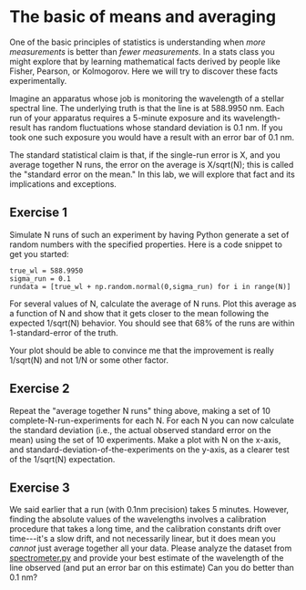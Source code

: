 # The basic of means and averaging

One of the basic principles of statistics is understanding when *more measurements* is better than *fewer measurements*.  In a stats class you might explore that by learning mathematical facts derived by people like Fisher, Pearson, or Kolmogorov.  Here we will try to discover these facts experimentally.

Imagine an apparatus whose job is monitoring the wavelength of a stellar spectral line.  The underlying truth is that the line is at 588.9950 nm. Each run of your apparatus requires a 5-minute exposure and its wavelength-result has random fluctuations whose standard deviation is 0.1 nm.  If you took one such exposure you would have a result with an error bar of 0.1 nm.

The standard statistical claim is that, if the single-run error is X, and you average together N runs, the error on the average is X/sqrt(N); this is called the "standard error on the mean."  In this lab, we will explore that fact and its implications and exceptions.

## Exercise 1 

Simulate N runs of such an experiment by having Python generate a set of random numbers with the specified properties.  Here is a code snippet to get you started:

```
true_wl = 588.9950
sigma_run = 0.1
rundata = [true_wl + np.random.normal(0,sigma_run) for i in range(N)]
```

For several values of N, calculate the average of N runs.  Plot this average as a function of N and show that it gets closer to the mean following the expected 1/sqrt(N) behavior.  You should see that 68% of the runs are within 1-standard-error of the truth.

Your plot should be able to convince me that the improvement is really 1/sqrt(N) and not 1/N or some other factor.  

## Exercise 2 

Repeat the "average together N runs" thing above, making a set of 10 complete-N-run-experiments for each N.  For each N you can now calculate the standard deviation (i.e., the actual observed standard error on the mean) using the set of 10 experiments.  Make a plot with N on the x-axis, and standard-deviation-of-the-experiments on the y-axis, as a clearer test of the 1/sqrt(N) expectation.

## Exercise 3 

We said earlier that a run (with 0.1nm precision) takes 5 minutes.  However, finding the absolute values of the wavelengths involves a calibration procedure that takes a long time, and the calibration constants drift over time---it's a slow drift, and not necessarily linear, but it does mean you *cannot* just average together all your data.  Please analyze the dataset from [spectrometer.py](spectrometer.py) and provide your best estimate of the wavelength of the line observed (and put an error bar on this estimate) Can you do better than 0.1 nm?  


